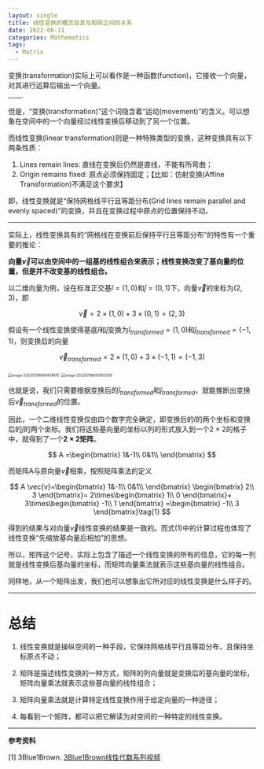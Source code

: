 ```yaml
---
layout: single
title: 线性变换的概念及其与矩阵之间的关系
date: 2022-06-11
categories: Mathematics
tags: 
  - Matrix
---
```




变换(transformation)实际上可以看作是一种函数(function)，它接收一个向量，对其进行运算后输出一个向量。

<img src="https://blogimages-1309804558.cos.ap-nanjing.myqcloud.com/img/schematic1.png" alt="schematic1" style="zoom: 33%;" />



但是，“变换(transformation)”这个词隐含着“运动(movement)”的含义。可以想象在空间中的一个向量经过线性变换后移动到了另一个位置。

而线性变换(linear transformation)则是一种特殊类型的变换，这种变换具有以下两条性质：

1. Lines remain lines: 直线在变换后仍然是直线，不能有所弯曲；
2. Origin remains fixed: 原点必须保持固定；【比如：仿射变换(Affine Transformation)不满足这个要求】

即，线性变换就是“保持网格线平行且等距分布(Grid lines remain parallel and evenly spaced)”的变换，并且在变换过程中原点的位置保持不动。

---

实际上，线性变换具有的“网格线在变换前后保持平行且等距分布”的特性有一个重要的推论：

**向量$\vec{v}$可以由空间中的一组基的线性组合来表示；线性变换改变了基向量的位置，但是并不改变基的线性组合。**

以二维向量为例，设在标准正交基$\hat{i}=(1,0)$和$\hat{j}=(0,1)$下，向量$\vec{v}$的坐标为$(2,3)$，即

$$
\vec{v}=2\times(1,0)+3\times(0,1)=(2,3)
$$

假设有一个线性变换使得基底$\hat{i}$和$\hat{j}$变换为$\hat{i}_{transformed}=(1,0)$和$\hat{j}_{transformed}=(-1,1)$，则变换后的向量

$$
\vec{v}_{transformed}=2\times(1,0)+3\times(-1,1)=(-1,3)
$$

<img src="https://blogimages-1309804558.cos.ap-nanjing.myqcloud.com/img/image-20220708093439970.png" alt="image-20220708093439970" style="zoom:50%;" />



<img src="https://blogimages-1309804558.cos.ap-nanjing.myqcloud.com/img/image-20220708093503305.png" alt="image-20220708093503305" style="zoom:50%;" />



也就是说，我们只需要根据变换后的$\hat{i}_{transformed}$和$\hat{j}_{transformed}$，就能推断出变换后$\vec{v}_{transformed}$的位置。

因此，一个二维线性变换仅由四个数字完全确定，即变换后的$\hat{i}$的两个坐标和变换后的$\hat{j}$的两个坐标。我们将这些基向量的坐标以列的形式放入到一个2 $\times$ 2的格子中，就得到了一个**2 $\times$ 2矩阵**。

$$
A =\begin{bmatrix}
1&-1\\
0&1\\
\end{bmatrix}
$$

而矩阵A与原向量$\vec{v}$相乘，按照矩阵乘法的定义

$$
A \vec{v}=\begin{bmatrix}
1&-1\\
0&1\\
\end{bmatrix}
\begin{bmatrix}
2\\
3
\end{bmatrix}=
2\times\begin{bmatrix}
1\\
0
\end{bmatrix}+
3\times\begin{bmatrix}
-1\\
1
\end{bmatrix}
=\begin{bmatrix}
-1\\
3
\end{bmatrix}\tag{1}
$$

得到的结果与对向量$\vec{v}$线性变换的结果是一致的。而式(1)中的计算过程也体现了线性变换“先缩放基向量后相加”的思想。

所以，矩阵这个记号，实际上包含了描述一个线性变换的所有的信息，它的每一列就是线性变换后基向量的坐标，而矩阵向量乘法就表示这些基向量的线性组合。

同样地，从一个矩阵出发，我们也可以想象出它所对应的线性变换是什么样子的。

---

# 总结

1. 线性变换就是操纵空间的一种手段，它保持网格线平行且等距分布，且保持坐标原点不动；

2. 矩阵是描述线性变换的一种方式，矩阵的列向量就是变换后的基向量的坐标，矩阵向量乘法就表示这些基向量的线性组合；

3. 矩阵向量乘法就是计算特定线性变换作用于给定向量的一种途径；

4. 每看到一个矩阵，都可以把它解读为对空间的一种特定的线性变换。


---
**参考资料**

[1] 3Blue1Brown. [3Blue1Brown线性代数系列视频](https://www.bilibili.com/video/BV1ys411472E?p=1&vd_source=f209f402a13cd84c99ed077bf0b9afb9)